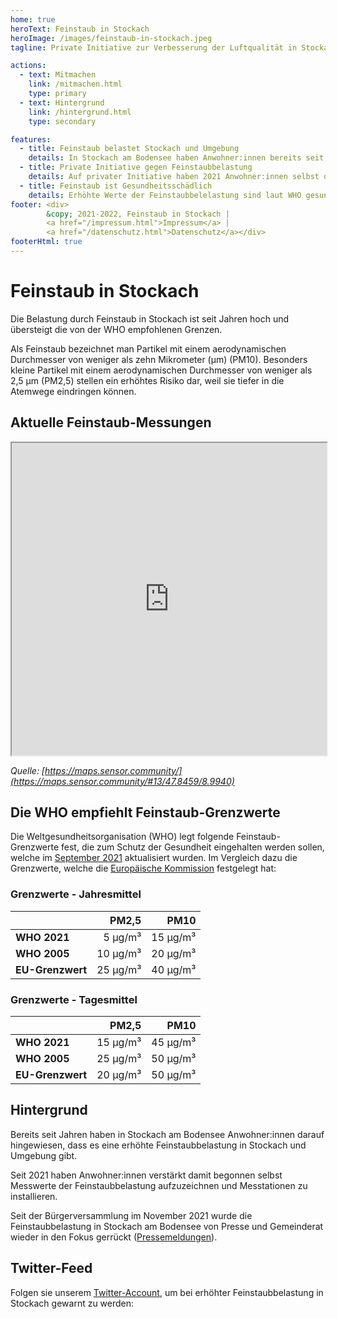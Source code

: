 ```yaml
---
home: true
heroText: Feinstaub in Stockach
heroImage: /images/feinstaub-in-stockach.jpeg
tagline: Private Initiative zur Verbesserung der Luftqualität in Stockach

actions:
  - text: Mitmachen
    link: /mitmachen.html
    type: primary
  - text: Hintergrund
    link: /hintergrund.html
    type: secondary

features:
  - title: Feinstaub belastet Stockach und Umgebung
    details: In Stockach am Bodensee haben Anwohner:innen bereits seit Jahren darauf hingewiesen, dass es eine erhöhte Feinstaubbelastung in Stockach und Umgebung gibt.
  - title: Private Initiative gegen Feinstaubbelastung
    details: Auf privater Initiative haben 2021 Anwohner:innen selbst damit begonnen Messtationen zu installieren und Messwerte der Feinstaubbelastung aufzuzeichnen.
  - title: Feinstaub ist Gesundheitsschädlich
    details: Erhöhte Werte der Feinstaubbelelastung sind laut WHO gesundheitsschädlich und die Quellen müssen identifiziert werden, um die Luftqualität zu verbessern.
footer: <div>
        &copy; 2021-2022, Feinstaub in Stockach |
        <a href="/impressum.html">Impressum</a> |
        <a href="/datenschutz.html">Datenschutz</a></div>
footerHtml: true
---
```

# Feinstaub in Stockach

Die Belastung durch Feinstaub in Stockach ist seit Jahren hoch und übersteigt die von der WHO empfohlenen Grenzen.

Als Feinstaub bezeichnet man Partikel mit einem aerodynamischen Durchmesser von weniger als zehn
Mikrometer (µm) (PM10). Besonders kleine Partikel mit einem aerodynamischen Durchmesser von weniger
als 2,5 µm (⁠PM2,5) stellen ein erhöhtes Risiko dar, weil sie tiefer in die Atemwege eindringen können.

## Aktuelle Feinstaub-Messungen

<iframe src="https://maps.sensor.community/#13/47.8459/8.9940" width="100%" height="500" noscroll noborder></iframe>

*Quelle: [https://maps.sensor.community/](https://maps.sensor.community/#13/47.8459/8.9940)*

## Die WHO empfiehlt Feinstaub-Grenzwerte

Die Weltgesundheitsorganisation (WHO) legt folgende Feinstaub-Grenzwerte fest, die zum Schutz
der Gesundheit eingehalten werden sollen, welche im
[September 2021](https://www.euro.who.int/de/health-topics/environment-and-health/air-quality/publications/2021/who-global-air-quality-guidelines-particulate-matter-pm2.5-and-pm10,-ozone,-nitrogen-dioxide,-sulfur-dioxide-and-carbon-monoxide-executive-summary-2021)
aktualisiert wurden. Im Vergleich dazu die Grenzwerte, welche die
[Europäische Kommission](https://ec.europa.eu/environment/air/quality/standards.htm)
festgelegt hat:

### Grenzwerte - Jahresmittel

|                  |     PM2,5 |     PM10 |
| :--------------- | --------: | -------: |
| **WHO 2021**     |  5  µg/m³ | 15 µg/m³ |
| **WHO 2005**     | 10  µg/m³ | 20 µg/m³ |
| **EU-Grenzwert** | 25  µg/m³ | 40 µg/m³ |

### Grenzwerte - Tagesmittel

|                  |     PM2,5 |     PM10 |
| :--------------- | --------: | -------: |
| **WHO 2021**     | 15  µg/m³ | 45 µg/m³ |
| **WHO 2005**     | 25  µg/m³ | 50 µg/m³ |
| **EU-Grenzwert** | 20  µg/m³ | 50 µg/m³ |

## Hintergrund

Bereits seit Jahren haben in Stockach am Bodensee Anwohner:innen darauf hingewiesen,
dass es eine erhöhte Feinstaubbelastung in Stockach und Umgebung gibt.

Seit 2021 haben Anwohner:innen verstärkt damit begonnen selbst Messwerte der Feinstaubbelastung aufzuzeichnen
und Messtationen zu installieren.

Seit der Bürgerversammlung im November 2021 wurde die Feinstaubbelastung in Stockach am Bodensee von
Presse und Gemeinderat wieder in den Fokus gerrückt ([Pressemeldungen](/presse.html)).

## Twitter-Feed

Folgen sie unserem [Twitter-Account](https://twitter.com/Feinstaub_Sto), um bei erhöhter Feinstaubbelastung in Stockach gewarnt zu werden:

<twitter-timeline id="Feinstaub_Sto" :options="{ tweetLimit: '5', dnt: true }" />
